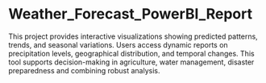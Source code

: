 # Weather_Forecast_PowerBI_Report
This project provides interactive visualizations showing predicted patterns, trends, and seasonal variations. Users access dynamic reports on precipitation levels, geographical distribution, and temporal changes. This tool supports decision-making in agriculture, water management, disaster preparedness and combining robust analysis.
